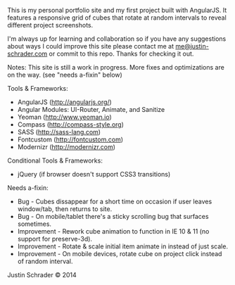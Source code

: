 This is my personal portfolio site and my first project built with AngularJS. It features a responsive grid of cubes that rotate at random intervals to reveal different project screenshots.

I'm always up for learning and collaboration so if you have any suggestions about ways I could improve this site please contact me at me@justin-schrader.com or commit to this repo. Thanks for checking it out.

Notes:
This site is still a work in progress. More fixes and optimizations are on the way. (see "needs a-fixin" below)

Tools & Frameworks:
- AngularJS (http://angularjs.org/)
- Angular Modules: UI-Router, Animate, and Sanitize
- Yeoman (http://www.yeoman.io)
- Compass (http://compass-style.org)
- SASS (http://sass-lang.com)
- Fontcustom (http://fontcustom.com)
- Modernizr (http://modernizr.com)

Conditional Tools & Frameworks:
- jQuery (if browser doesn't support CSS3 transitions)

Needs a-fixin:
- Bug - Cubes dissappear for a short time on occasion if user leaves window/tab, then returns to site.
- Bug - On mobile/tablet there's a sticky scrolling bug that surfaces sometimes.
- Improvement - Rework cube animation to function in IE 10 & 11 (no support for preserve-3d).
- Improvement - Rotate & scale initial item animate in instead of just scale.
- Improvement - On mobile devices, rotate cube on project click instead of random interval.

Justin Schrader © 2014
